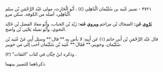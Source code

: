 ٣٧٢١ - تمييز عُبَيد بن سُلَيْمان الْبَاهِلِي (٤) ، أَبُو الْحَارِث، مولى عَبْد الرَّحْمَنِ بْن سلم الْبَاهِلِي، أصله من الكوفة، سكن مرو.

**يَرْوِي عَن:** الضحاك بْن مزاحم.**ويروي عَنه:** زَيْد بْن الحباب، وأَبُو معاذ الفضل بْن خَالِد النحوي، وأَبُو تميلة يَحْيَى بْن واضح.

قال عَبْد الرَّحْمَنِ بْن أَبي حاتم (١) عَن أَبِيهِ: لا بأس بِهِ.** قال:** وسئل أَبِي عَنْ عُبَيد بْن سُلَيْمان، وجويبر،** فَقَالَ:** عُبَيد بْن سُلَيْمان أحب إلي من جويبر.

وذكره ابنُ حِبَّان في كتاب "الثقات" (٢) .

ذكرناهما للتمييز بينهما.